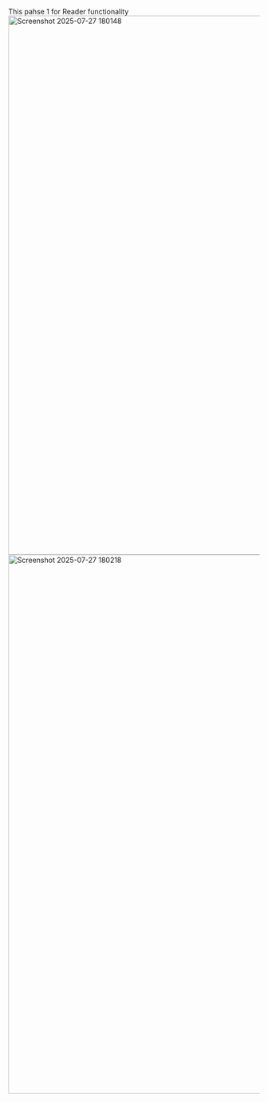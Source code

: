 This pahse 1 for Reader functionality 
<img width="1920" height="1080" alt="Screenshot 2025-07-27 180148" src="https://github.com/user-attachments/assets/348b45bc-1584-4915-9016-425532f664c6" />
<img width="1920" height="1080" alt="Screenshot 2025-07-27 180218" src="https://github.com/user-attachments/assets/d35937d9-ad58-4761-941d-eb8f25ec6f72" />
